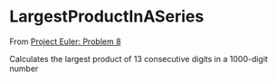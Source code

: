 # LargestProductInASeries

From [Project Euler: Problem 8](https://projecteuler.net/problem=8)

Calculates the largest product of 13 consecutive digits in a 1000-digit number